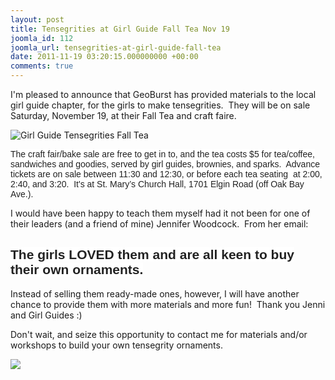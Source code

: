 ```yaml
---
layout: post
title: Tensegrities at Girl Guide Fall Tea Nov 19
joomla_id: 112
joomla_url: tensegrities-at-girl-guide-fall-tea
date: 2011-11-19 03:20:15.000000000 +00:00
comments: true
---
```

<p>I'm pleased to announce that GeoBurst has provided materials to the local girl guide chapter, for the girls to make tensegrities.  They will be on sale Saturday, November 19, at their Fall Tea and craft faire.</p>
<p><img src="{{ site.baseurl }}/images/images/stories/tensegities_guides2.jpg" border="0" alt="Girl Guide Tensegrities Fall Tea" title="Girl Guide Tensegrities Fall Tea" /></p>
<p><span style="color: #222222; font-family: arial, sans-serif; line-height: normal; background-color: rgba(255, 255, 255, 0.917969); ">The craft fair/bake sale are free to get in to, and the tea costs $5 for tea/coffee, sandwiches and goodies, served by girl guides, brownies, and sparks.  Advance tickets are on sale between 11:30 and 12:30, or before each tea seating  at 2:00, 2:40, and 3:20.  It's at St. Mary’s Church Hall, 1701 Elgin Road (off Oak Bay Ave.).</span></p>
<p>I would have been happy to teach them myself had it not been for one of their leaders (and a friend of mine) Jennifer Woodcock.  From her email:</p>
<h2><span style="color: #222222; font-family: arial, sans-serif; line-height: normal; background-color: rgba(255, 255, 255, 0.917969); ">The girls LOVED them and are all keen to buy their own ornaments.</span></h2>
<p>Instead of selling them ready-made ones, however, I will have another chance to provide them with more materials and more fun!  Thank you Jenni and Girl Guides :)</p>
<p>Don't wait, and seize this opportunity to contact me for materials and/or workshops to build your own tensegrity ornaments.</p>
<p><img src="{{ site.baseurl }}/images/images/stories/p1030907.jpg" border="0" /></p>
